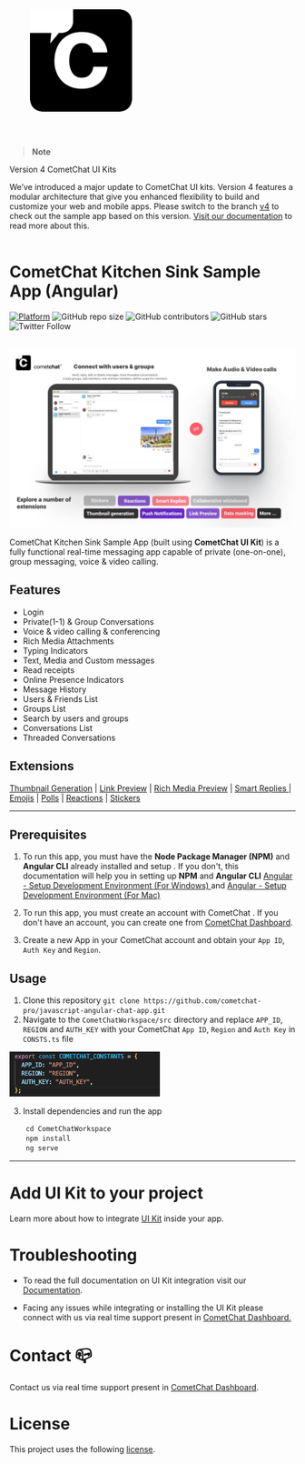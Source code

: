 <div style="width:100%">
    <div style="width:50%;">
        <div align="center">
       <a> <img align="center" width="180" height="180" alt="CometChat" src="./Screenshots/logo.png"> </a>  
        </div>    
    </div>    
</div>

</br></br>
> **Note**

Version 4 CometChat UI Kits 

We’ve introduced a major update to CometChat UI kits. Version 4 features a modular architecture that give you enhanced flexibility to build and customize your web and mobile apps. Please switch to the branch [v4](https://github.com/cometchat-pro/cometchat-chat-sample-app-angular/tree/v4) to check out the sample app based on this version. [Visit our documentation](https://www.cometchat.com/docs/angular-uikit-beta/overview) to read more about this.
<br/><br/>

# CometChat Kitchen Sink Sample App (Angular)

[![Platform](https://img.shields.io/badge/Platform-Javascript-brightgreen)](#)
![GitHub repo size](https://img.shields.io/github/repo-size/cometchat-pro/javascript-angular-chat-app)
![GitHub contributors](https://img.shields.io/github/contributors/cometchat-pro/javascript-angular-chat-app)
![GitHub stars](https://img.shields.io/github/stars/cometchat-pro/javascript-angular-chat-app?style=social)
![Twitter Follow](https://img.shields.io/twitter/follow/cometchat?style=social)
</br></br>

<!--<div style="width:100%">
    <div style="width:50%;">
        <div align="center">
        <img align="center" width="180" height="180" alt="CometChat" src="./Screenshots/main.png">
        </div>
    </div>
</div> -->

![alt text](./Screenshots/main.png "Main")

<!-- <br/><br/> -->

CometChat Kitchen Sink Sample App (built using **CometChat UI Kit**) is a fully functional real-time messaging app capable of private (one-on-one), group messaging, voice & video calling.

## Features

- Login
- Private(1-1) & Group Conversations
- Voice & video calling & conferencing
- Rich Media Attachments
- Typing Indicators
- Text, Media and Custom messages
- Read receipts
- Online Presence Indicators
- Message History
- Users & Friends List
- Groups List
- Search by users and groups
- Conversations List
- Threaded Conversations

## Extensions

[Thumbnail Generation](https://www.cometchat.com/docs/extensions/thumbnail-generation) | [Link Preview](https://www.cometchat.com/docs/extensions/link-preview) | [Rich Media Preview](https://www.cometchat.com/docs/extensions/rich-media-preview) | [Smart Replies ](https://www.cometchat.com/docs/extensions/smart-replies)| [Emojis](https://www.cometchat.com/docs/extensions/emojis) | [Polls](https://www.cometchat.com/docs/extensions/polls) | [Reactions](https://www.cometchat.com/docs/extensions/reactions) | [Stickers](https://www.cometchat.com/docs/extensions/stickers)

<hr/>

## Prerequisites

1. To run this app, you must have the **Node Package Manager (NPM)** and **Angular CLI** already installed and setup . If you don't, this documentation will help you in setting up **NPM** and **Angular CLI** <a href="https://jasonwatmore.com/post/2020/06/02/angular-setup-development-environment" target="_blank">Angular - Setup Development Environment (For Windows) </a> and <a href="https://www.zeolearn.com/magazine/setup-angular-mac" target="_blank">Angular - Setup Development Environment (For Mac) </a>

2. To run this app, you must create an account with CometChat . If you don't have an account, you can create one from <a href="https://app.cometchat.com/signup" target="_blank">CometChat Dashboard</a>.

3. Create a new App in your CometChat account and obtain your `App ID`, `Auth Key` and `Region`.

## Usage

1. Clone this repository `git clone https://github.com/cometchat-pro/javascript-angular-chat-app.git`
2. Navigate to the `CometChatWorkspace/src` directory and replace `APP_ID`, `REGION` and `AUTH_KEY` with your CometChat `App ID`, `Region` and `Auth Key` in `CONSTS.ts` file

![alt text](./Screenshots/constants.png "Constants")

3. Install dependencies and run the app

```javascript
    cd CometChatWorkspace
    npm install
    ng serve
```

---

# Add UI Kit to your project

Learn more about how to integrate [UI Kit](https://github.com/cometchat-pro/cometchat-pro-angular-ui-kit) inside your app.

# Troubleshooting

- To read the full documentation on UI Kit integration visit our [Documentation](https://www.cometchat.com/docs/angular-chat-ui-kit/overview).

- Facing any issues while integrating or installing the UI Kit please connect with us via real time support present in <a href="https://app.cometchat.com/"> CometChat Dashboard.</a>

# Contact 📪

Contact us via real time support present in [CometChat Dashboard](https://app.cometchat.com/).

# License

This project uses the following [license](./LICENSE).
